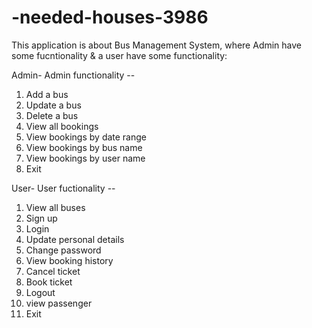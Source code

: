 # -needed-houses-3986

This application is about Bus Management System, where Admin have some fucntionality & a user have some functionality:


 Admin- Admin functionality  --
   1. Add a bus
   2. Update a bus
   3. Delete a bus
   4. View all bookings
   5. View bookings by date range
   6. View bookings by bus name
   7. View bookings by user name
   8. Exit
   
   User- User fuctionality --

   1. View all buses          
   2. Sign up                 
   3. Login                   
   4. Update personal details 
   5. Change password         
   6. View booking history    
   7. Cancel ticket           
   8. Book ticket             
   9. Logout                  
   10. view passenger         
   0. Exit                    

   
